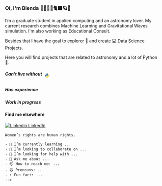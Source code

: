 ### Oi, I'm Blenda 👩🏻‍💻💪🐈‍⬛🪐🌖

I’m a graduate student in applied computing and an astronomy lover. My current research combines Machine Learning and Gravitational Waves simulation. I'm also working as Educational Consult.  

Besides that I have the goal to explorer 🔭 and create 💻 Data Science Projects. 

Here you will find projects that are related to astronomy and a lot of Python 🐍. 

##### Can't live without  <img src="https://raw.githubusercontent.com/github/explore/80688e429a7d4ef2fca1e82350fe8e3517d3494d/topics/python/python.png" alt="Python" height="20" style="vertical-align:top; margin:4px">

##### Has experience 
##### Work in progress

#### Find me elsewhere

[![Linkedin](https://i.stack.imgur.com/gVE0j.png) LinkedIn](https://www.linkedin.com/in/blendaguedes/)


```
Women’s rights are human rights. 
```


```- 🔭 I’m currently working on ...
- 🌱 I’m currently learning ...
- 👯 I’m looking to collaborate on ...
- 🤔 I’m looking for help with ...
- 💬 Ask me about ...
- 📫 How to reach me: ...
- 😄 Pronouns: ...
- ⚡ Fun fact: ...
-->
